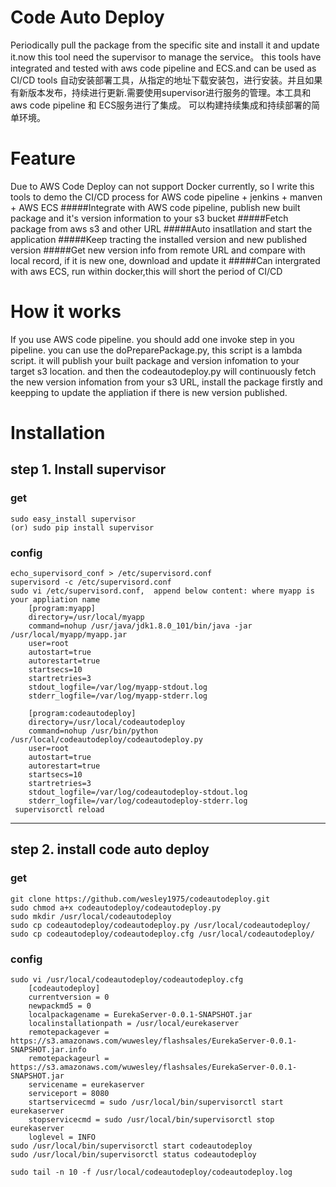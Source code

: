 Code Auto Deploy
=====
Periodically pull the package from the specific site and install it and update it.now this tool need the supervisor to manage the service。
this tools have integrated and tested with aws code pipeline and ECS.and can be used as CI/CD tools
自动安装部署工具，从指定的地址下载安装包，进行安装。并且如果有新版本发布，持续进行更新.需要使用supervisor进行服务的管理。本工具和aws code pipeline 和 ECS服务进行了集成。
可以构建持续集成和持续部署的简单环境。

Feature
====
Due to AWS Code Deploy can not support Docker currently, so I write this tools to demo the CI/CD process for AWS code pipeline + jenkins + manven + AWS ECS
#####Integrate with AWS code pipeline, publish new built package and it's version information to your s3 bucket
#####Fetch package from aws s3 and other URL
#####Auto insatllation and start the application
#####Keep tracting the installed version and new published version
#####Get new version info from remote URL and compare with local record, if it is new one, download and update it
#####Can intergrated with aws ECS, run within docker,this will short the period of CI/CD

How it works
====
If you use AWS code pipeline. you should add one invoke step in you pipeline. you can use the doPreparePackage.py, this script is a lambda script. it will publish your built
package and version infomation to your target s3 location. and then the codeautodeploy.py  will continuously fetch the new version infomation from your s3 URL,
install the package firstly and keepping to update the appliation if there is new version published.

Installation
====
## step 1. Install supervisor
### get
    sudo easy_install supervisor
    (or) sudo pip install supervisor
### config
    echo_supervisord_conf > /etc/supervisord.conf
    supervisord -c /etc/supervisord.conf
    sudo vi /etc/supervisord.conf,  append below content: where myapp is your appliation name
        [program:myapp]
        directory=/usr/local/myapp
        command=nohup /usr/java/jdk1.8.0_101/bin/java -jar /usr/local/myapp/myapp.jar
        user=root
        autostart=true
        autorestart=true
        startsecs=10
        startretries=3
        stdout_logfile=/var/log/myapp-stdout.log
        stderr_logfile=/var/log/myapp-stderr.log

        [program:codeautodeploy]
        directory=/usr/local/codeautodeploy
        command=nohup /usr/bin/python /usr/local/codeautodeploy/codeautodeploy.py
        user=root
        autostart=true
        autorestart=true
        startsecs=10
        startretries=3
        stdout_logfile=/var/log/codeautodeploy-stdout.log
        stderr_logfile=/var/log/codeautodeploy-stderr.log
     supervisorctl reload
****
## step 2. install code auto deploy
### get
    git clone https://github.com/wesley1975/codeautodeploy.git
    sudo chmod a+x codeautodeploy/codeautodeploy.py
    sudo mkdir /usr/local/codeautodeploy
    sudo cp codeautodeploy/codeautodeploy.py /usr/local/codeautodeploy/
    sudo cp codeautodeploy/codeautodeploy.cfg /usr/local/codeautodeploy/
### config
    sudo vi /usr/local/codeautodeploy/codeautodeploy.cfg
        [codeautodeploy]
        currentversion = 0
        newpackmd5 = 0
        localpackagename = EurekaServer-0.0.1-SNAPSHOT.jar
        localinstallationpath = /usr/local/eurekaserver
        remotepackagever = https://s3.amazonaws.com/wuwesley/flashsales/EurekaServer-0.0.1-SNAPSHOT.jar.info
        remotepackageurl = https://s3.amazonaws.com/wuwesley/flashsales/EurekaServer-0.0.1-SNAPSHOT.jar
        servicename = eurekaserver
        serviceport = 8080
        startservicecmd = sudo /usr/local/bin/supervisorctl start eurekaserver
        stopservicecmd = sudo /usr/local/bin/supervisorctl stop eurekaserver
        loglevel = INFO
    sudo /usr/local/bin/supervisorctl start codeautodeploy
    sudo /usr/local/bin/supervisorctl status codeautodeploy

    sudo tail -n 10 -f /usr/local/codeautodeploy/codeautodeploy.log